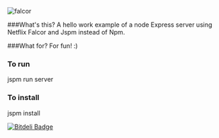 <img src="https://netflix.github.io/falcor/images/falcor-logo-twitter-card.png" alt="falcor"/>

###What's this?
A hello work example of a node Express server using Netflix Falcor and Jspm instead of Npm.

###What for?
For fun! :)

### To run
jspm run server 

### To install
jspm install


[![Bitdeli Badge](https://d2weczhvl823v0.cloudfront.net/sloppylopez/jspm-falcor-express/trend.png)](https://bitdeli.com/free "Bitdeli Badge")

